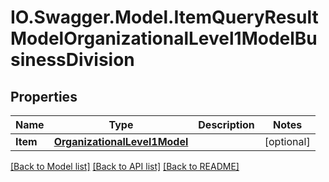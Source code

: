 # IO.Swagger.Model.ItemQueryResultModelOrganizationalLevel1ModelBusinessDivision
## Properties

Name | Type | Description | Notes
------------ | ------------- | ------------- | -------------
**Item** | [**OrganizationalLevel1Model**](OrganizationalLevel1Model.md) |  | [optional] 

[[Back to Model list]](../README.md#documentation-for-models) [[Back to API list]](../README.md#documentation-for-api-endpoints) [[Back to README]](../README.md)

